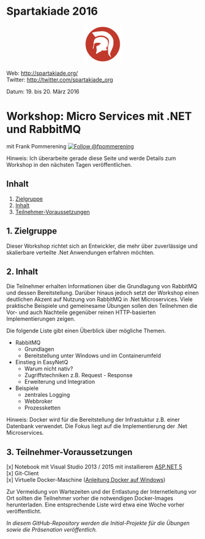 # Spartakiade 2016

<p align="center"><img src="images/logo_spartakiade.png" width=100/></p>

Web: http://spartakiade.org/  
Twitter: http://twitter.com/spartakiade_org

Datum: 19. bis 20. März 2016

# Workshop: Micro Services mit .NET und RabbitMQ
mit Frank Pommerening <a href="https://twitter.com/fpommerening"><img src="TwitterLogo.png" alt="Follow @fpommerening" width=30/></a> 

Hinweis: Ich überarbeite gerade diese Seite und werde Details zum Workshop in den nächsten Tagen veröffentlichen.

## Inhalt
1. [Zielgruppe](#zielgruppe)
2. [Inhalt](#inhalt)
3. [Teilnehmer-Voraussetzungen](#voraussetzungen)

<a name="zielgruppe"></a>
## 1. Zielgruppe
Dieser Workshop richtet sich an Entwickler, die mehr über zuverlässige und skalierbare verteilte .Net Anwendungen erfahren möchten.

<a name="themen"></a>
## 2. Inhalt
Die Teilnehmer erhalten Informationen über die Grundlagung von RabbitMQ und dessen Bereitstellung. Darüber hinaus jedoch setzt der Workshop einen 
deutlichen Akzent auf Nutzung von RabbitMQ in .Net Microservices. Viele praktische Beispiele und gemeinesame Übungen sollen den Teilnehmen die Vor- 
und auch Nachteile gegenüber reinen HTTP-basierten Implementierungen zeigen.

Die folgende Liste gibt einen Überblick über mögliche Themen.
- RabbitMQ
   - Grundlagen
   - Bereitstellung unter Windows und im Containerumfeld
- Einstieg in EasyNetQ
   - Warum nicht nativ?
   - Zugriffstechniken z.B. Request - Response
   - Erweiterung und Integration
- Beispiele
   - zentrales Logging
   - Webbroker
   - Prozessketten

Hinweis: Docker wird für die Bereitstellung der Infrastuktur z.B. einer Datenbank verwendet. Die Fokus liegt auf die Implementierung der .Net Microservices. 

<a name="voraussetzungen"></a>
## 3. Teilnehmer-Voraussetzungen
[x] Notebook mit Visual Studio 2013 / 2015 mit installierem <a href="https://docs.asp.net/en/latest/getting-started/installing-on-windows.html">ASP.NET 5</a><br>
[x] Git-Client </br>
[x] Virtuelle Docker-Maschine (<a href="https://docs.docker.com/engine/installation/windows/">Anleitung Docker auf Windows</a>)

Zur Vermeidung von Wartezeiten und der Entlastung der Internetleitung vor Ort sollten die Teilnehmer vorher die notwendigen Docker-Images herunterladen.
Eine entsprechende Liste wird etwa eine Woche vorher veröffentlicht.

*In diesem GitHub-Repository werden die Initial-Projekte für die Übungen sowie die Präsenation veröffentlich.* 